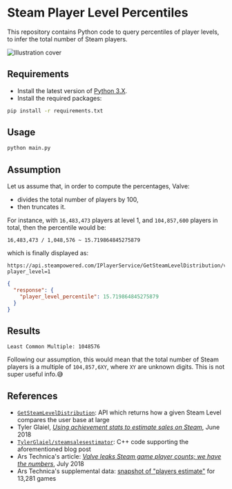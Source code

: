# Steam Player Level Percentiles

This repository contains Python code to query percentiles of player levels, to infer the total number of Steam players.

![Illustration cover][img-cover]

## Requirements

- Install the latest version of [Python 3.X][python-download-url].
- Install the required packages:

```bash
pip install -r requirements.txt
```

## Usage

```bash
python main.py
```


## Assumption

Let us assume that, in order to compute the percentages, Valve:

- divides the total number of players by 100,
- then truncates it.

For instance, with `16,483,473` players at level 1, and `104,857,600` players in total,
then the percentile would be:
```
16,483,473 / 1,048,576 ~ 15.719864845275879
```

which is finally displayed as:

```
https://api.steampowered.com/IPlayerService/GetSteamLevelDistribution/v1/?player_level=1
```

```json
{
  "response": {
    "player_level_percentile": 15.719864845275879
  }
}
```

## Results

```
Least Common Multiple: 1048576
```

Following our assumption, this would mean that the total number of Steam players is
a multiple of `104,857,6XY`, where `XY` are unknown digits.
This is not super useful info.😅

## References

- [`GetSteamLevelDistribution`][steamdb-api]: API which returns how a given Steam Level compares the user base at large
- Tyler Glaiel, [*Using achievement stats to estimate sales on Steam*][glaiel-medium-blogpost], June 2018
- [`TylerGlaiel/steamsalesestimator`][glaiel-sales-estimator]: C++ code supporting the aforementioned blog post
- Ars Technica's article: [*Valve leaks Steam game player counts; we have the numbers*][article], July 2018
- Ars Technica's supplemental data: [snapshot of "players estimate"][arstechnica18-data] for 13,281 games

<!-- Definitions -->

[img-cover]: <https://github.com/woctezuma/steam-player-level-percentiles/wiki/img/cover.png>
[python-download-url]: <https://www.python.org/downloads/>

[steamdb-api]: <https://steamapi.xpaw.me/#IPlayerService/GetSteamLevelDistribution>
[glaiel-medium-blogpost]: <https://medium.com/@tglaiel/using-achievement-stats-to-estimate-sales-on-steam-d18b4b635d23>
[glaiel-sales-estimator]: <https://github.com/TylerGlaiel/steamsalesestimator>
[article]: <https://arstechnica.com/gaming/2018/07/steam-data-leak-reveals-precise-player-count-for-thousands-of-games/>
[arstechnica18-data]: <http://www.arstechnica.com/wp-content/uploads/2018/07/games_achievements_players_2018-07-01.csv>
